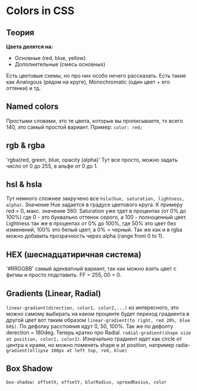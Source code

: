 # Colors in CSS

## Теория
__Цвета делятся на:__ 
- Основные (red, blue, yellow)
- Дополнительные (смесь основных)

Есть цветовые схемы, но про них особо нечего рассказать. Есть такие как Analogous (рядом на круге), Monochromatic (один цвет + его оттенки) и тд. 
<br>
## Named colors
Простыми словами, это те цвета, которые вы прописываете, тх всего 140, это самый простой вариант. Пример: `color: red;`
## rgb & rgba 
'rgba(red, green, blue, opacity (alpha)' Тут все просто, можно задать число от 0 до 255, в альфе от 0 до 1. 
## hsl & hsla
Тут немного сложнее закручено все `hsla(hue, saturation, lightness, alpha)`. Значение Hue задается в градусе цветового круга. К примеру red = 0, макс. значение 360. Saturation уже тдет в процентах (от 0% до 100%) где 0 - это буквально оттенок серого, а 100 - полноценный цвет. Lightness так же в процентах от 0% до 100%, где 50% это цвет без изменений, 100% это белый цвет, а 0% = черный. Так же как и в rgba можно добавить прозрачность через alpha (range from 0 to 1).
## HEX (шеснадцатиричная система)
'#RRGGBB' самый адекватный вариант, так как можно взять цвет с фигмы и просто подставить. FF = 255, 00 = 0. 
## Gradients (Linear, Radial) 
`linear-gradient(direction, color1, color2,...)` из интересного, это можно самому выбирать на каком проценте будет переход градиента в другой цвет вот таким образом `linear-gradient(to right, red 20%, blue 60$)`. По дефолку расстояния идут 0, 50, 100%. Так же по дефолту derection = 180deg.
Теперь кратко про Radial. `radial-gradient(shape size at position, color1, color2)`. Изначально градиент идет как circle от центра к краям, но можно поменять shape и at position, например radia-`gradient(ellipse 100px at left top, red, blue)` 

## Box Shadow
`box-shadow: offsetX, offsetY, blurRadius, spreadRasius, color`
